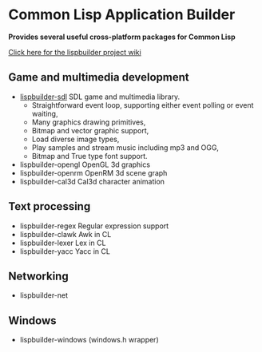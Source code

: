 # Common Lisp Application Builder #

**Provides several useful cross-platform packages for Common Lisp**

[Click here for the lispbuilder project wiki](http://code.google.com/p/lispbuilder/wiki/Welcome)

## Game and multimedia development ##

  * [lispbuilder-sdl](LispbuilderSDL) SDL game and multimedia library.
    * Straightforward event loop, supporting either event polling or event waiting,
    * Many graphics drawing primitives,
    * Bitmap and vector graphic support,
    * Load diverse image types,
    * Play samples and stream music including mp3 and OGG,
    * Bitmap and True type font support.
  * lispbuilder-opengl OpenGL 3d graphics
  * lispbuilder-openrm OpenRM 3d scene graph
  * lispbuilder-cal3d Cal3d character animation

## Text processing ##

  * lispbuilder-regex Regular expression support
  * lispbuilder-clawk Awk in CL
  * lispbuilder-lexer Lex in CL
  * lispbuilder-yacc Yacc in CL

## Networking ##

  * lispbuilder-net

## Windows ##

  * lispbuilder-windows (windows.h wrapper)



